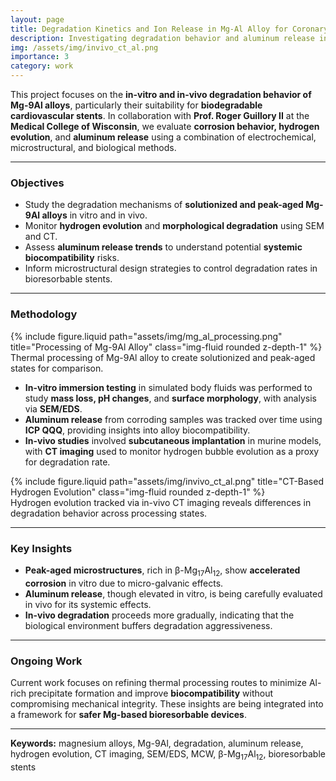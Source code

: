 ```yaml
---
layout: page
title: Degradation Kinetics and Ion Release in Mg-Al Alloy for Coronary Stents: In-Vitro and In-Vivo Studies
description: Investigating degradation behavior and aluminum release in Mg-9Al alloys for bioresorbable stent applications.
img: /assets/img/invivo_ct_al.png
importance: 3
category: work
---
```


This project focuses on the **in-vitro and in-vivo degradation behavior of Mg-9Al alloys**, particularly their suitability for **biodegradable cardiovascular stents**. In collaboration with **Prof. Roger Guillory II** at the **Medical College of Wisconsin**, we evaluate **corrosion behavior, hydrogen evolution**, and **aluminum release** using a combination of electrochemical, microstructural, and biological methods.

---

### Objectives

- Study the degradation mechanisms of **solutionized and peak-aged Mg-9Al alloys** in vitro and in vivo.
- Monitor **hydrogen evolution** and **morphological degradation** using SEM and CT.
- Assess **aluminum release trends** to understand potential **systemic biocompatibility** risks.
- Inform microstructural design strategies to control degradation rates in bioresorbable stents.

---

### Methodology

<div class="row justify-content-sm-center">
  <div class="col-sm-8 mt-3 mt-md-0">
    {% include figure.liquid path="assets/img/mg_al_processing.png" title="Processing of Mg-9Al Alloy" class="img-fluid rounded z-depth-1" %}
  </div>
</div>
<div class="caption">
  Thermal processing of Mg-9Al alloy to create solutionized and peak-aged states for comparison.
</div>

- **In-vitro immersion testing** in simulated body fluids was performed to study **mass loss, pH changes**, and **surface morphology**, with analysis via **SEM/EDS**.
- **Aluminum release** from corroding samples was tracked over time using **ICP QQQ**, providing insights into alloy biocompatibility.
- **In-vivo studies** involved **subcutaneous implantation** in murine models, with **CT imaging** used to monitor hydrogen bubble evolution as a proxy for degradation rate.

<div class="row justify-content-sm-center">
  <div class="col-sm-8 mt-3 mt-md-0">
    {% include figure.liquid path="assets/img/invivo_ct_al.png" title="CT-Based Hydrogen Evolution" class="img-fluid rounded z-depth-1" %}
  </div>
</div>
<div class="caption">
  Hydrogen evolution tracked via in-vivo CT imaging reveals differences in degradation behavior across processing states.
</div>

---

### Key Insights

- **Peak-aged microstructures**, rich in β-Mg<sub>17</sub>Al<sub>12</sub>, show **accelerated corrosion** in vitro due to micro-galvanic effects.
- **Aluminum release**, though elevated in vitro, is being carefully evaluated in vivo for its systemic effects.
- **In-vivo degradation** proceeds more gradually, indicating that the biological environment buffers degradation aggressiveness.

---

### Ongoing Work

Current work focuses on refining thermal processing routes to minimize Al-rich precipitate formation and improve **biocompatibility** without compromising mechanical integrity. These insights are being integrated into a framework for **safer Mg-based bioresorbable devices**.

---

**Keywords:** magnesium alloys, Mg-9Al, degradation, aluminum release, hydrogen evolution, CT imaging, SEM/EDS, MCW, β-Mg<sub>17</sub>Al<sub>12</sub>, bioresorbable stents
